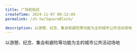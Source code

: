 ```yaml
---
title: 广场和街区
createTime: 2024-11-07 00:12:49
permalink: /zh-tw/SquareBlock/

description: 以游憩、纪念、集会和避险等功能为主的城市公共活动场地
---
```


以游憩、纪念、集会和避险等功能为主的城市公共活动场地